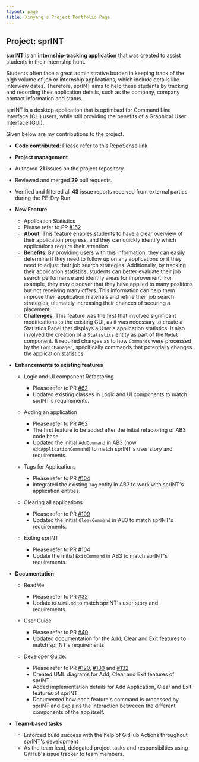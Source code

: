 ```yaml
---
layout: page
title: Xinyang's Project Portfolio Page
---
```


## Project: sprINT

**sprINT** is an **internship-tracking application** that was created to assist students in their internship hunt.

Students often face a great administrative burden in keeping track of the high volume of job or internship applications, which
include details like interview dates. Therefore, sprINT aims to help these students by
tracking and recording their application details, such as the company, company contact information and status.

sprINT is a desktop application that is optimised for Command Line Interface (CLI) users, while still providing the benefits
of a Graphical User Interface (GUI).

Given below are my contributions to the project.

* **Code contributed**:
Please refer to this [RepoSense link](https://nus-cs2103-ay2223s2.github.io/tp-dashboard/?search=xyluschen&breakdown=true)


* **Project management**
* Authored **21** issues on the project repository.
* Reviewed and merged **29** pull requests.
* Verified and filtered all **43** issue reports received from external parties during the PE-Dry Run.


* **New Feature**
  * Application Statistics 
  * Please refer to PR [#152](https://github.com/AY2223S2-CS2103T-T13-3/tp/pull/152)
  * **About**: This feature enables students to have a clear overview of their application progress, and they can quickly
  identify which applications require their attention. 
  * **Benefits**: By providing users with this information, they can easily determine if they need to follow up on 
  any applications or if they need to adjust their job search strategies. Additionally, by tracking their application statistics,
  students can better evaluate their job search performance and identify areas for improvement. For example, they may discover that
  they have applied to many positions but not receiving many offers. This information can help them improve their application materials
  and refine their job search strategies, ultimately increasing their chances of securing a placement.
  * **Challenges**: This feature was the first that involved significant modifications to the existing GUI, as it was necessary
  to create a Statistics Panel that displays a User's application statistics. It also involved the creation of a `Statistics` entity
  as part of the `Model` component. It required changes as to how `Commands` were processed by the `LogicManager`, specifically commands
  that potentially changes the application statistics.


* **Enhancements to existing features**
  * Logic and UI component Refactoring 
    * Please refer to PR [#62](https://github.com/AY2223S2-CS2103T-T13-3/tp/pull/62)
    * Updated existing classes in Logic and UI components to match sprINT's requirements.

  * Adding an application
    * Please refer to PR [#62](https://github.com/AY2223S2-CS2103T-T13-3/tp/pull/62)
    * The first feature to be added after the initial refactoring of AB3 code base.
    * Updated the initial `AddCommand` in AB3 (now `AddApplicationCommand`) to match sprINT's user
      story and requirements.

  * Tags for Applications
    * Please refer to PR [#104](https://github.com/AY2223S2-CS2103T-T13-3/tp/pull/104)
    * Integrated the existing `Tag` entity in AB3 to work with sprINT's application entities.

  * Clearing all applications
    * Please refer to PR [#109](https://github.com/AY2223S2-CS2103T-T13-3/tp/pull/109)
    * Updated the initial `ClearCommand` in AB3 to match sprINT's requirements.

  * Exiting sprINT
    * Please refer to PR [#104](https://github.com/AY2223S2-CS2103T-T13-3/tp/pull/104)
    * Update the initial `ExitCommand` in AB3 to match sprINT's requirements.


* **Documentation**
  * ReadMe
    * Please refer to PR [#32](https://github.com/AY2223S2-CS2103T-T13-3/tp/pull/32)
    * Update `README.md` to match sprINT's user story and requirements.

  * User Guide
    * Please refer to PR [#40](https://github.com/AY2223S2-CS2103T-T13-3/tp/pull/40)
    * Updated documentation for the Add, Clear and Exit features to match sprINT's requirements

  * Developer Guide:
    * Please refer to PR [#120](https://github.com/AY2223S2-CS2103T-T13-3/tp/pull/120), [#130](https://github.com/AY2223S2-CS2103T-T13-3/tp/pull/130)
          and [#132](https://github.com/AY2223S2-CS2103T-T13-3/tp/pull/132)
    * Created UML diagrams for Add, Clear and Exit features of sprINT.
    * Added implementation details for Add Application, Clear and Exit features of sprINT. 
    * Documented how each feature's command is processed by sprINT and explains the interaction betweeen the different
    components of the app itself.


* **Team-based tasks**
  * Enforced build success with the help of GitHub Actions throughout sprINT's development
  * As the team lead, delegated project tasks and responsibilties using GitHub's issue tracker to team members.



